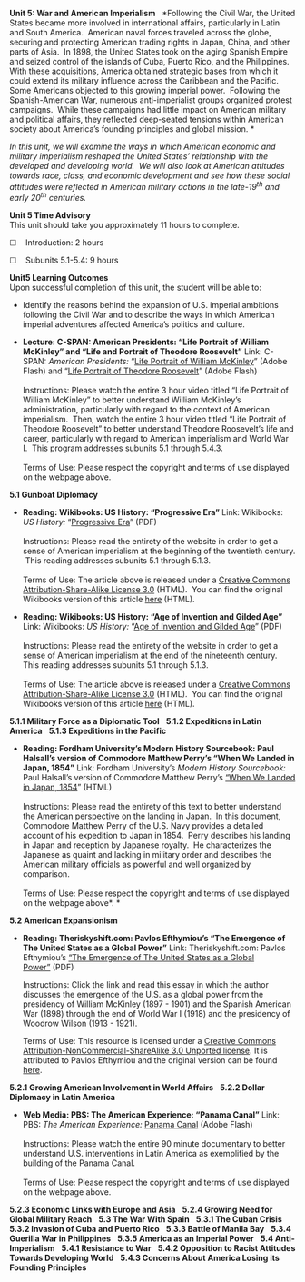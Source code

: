 **Unit 5: War and American Imperialism** <span id="5"></span> 
*Following the Civil War, the United States became more involved in
international affairs, particularly in Latin and South America. 
American naval forces traveled across the globe, securing and protecting
American trading rights in Japan, China, and other parts of Asia.  In
1898, the United States took on the aging Spanish Empire and seized
control of the islands of Cuba, Puerto Rico, and the Philippines.  With
these acquisitions, America obtained strategic bases from which it could
extend its military influence across the Caribbean and the Pacific. 
Some Americans objected to this growing imperial power.  Following the
Spanish-American War, numerous anti-imperialist groups organized protest
campaigns.  While these campaigns had little impact on American military
and political affairs, they reflected deep-seated tensions within
American society about America’s founding principles and global
mission. *  
  
 *In this unit, we will examine the ways in which American economic and
military imperialism reshaped the United States’ relationship with the
developed and developing world.  We will also look at American attitudes
towards race, class, and economic development and see how these social
attitudes were reflected in American military actions in the
late-19<sup>th</sup> and early 20<sup>th</sup> centuries.*

**Unit 5 Time Advisory**  
This unit should take you approximately 11 hours to complete.

☐    Introduction: 2 hours

☐    Subunits 5.1-5.4: 9 hours

**Unit5 Learning Outcomes**  
Upon successful completion of this unit, the student will be able to:

-   Identify the reasons behind the expansion of U.S. imperial ambitions
    following the Civil War and to describe the ways in which American
    imperial adventures affected America’s politics and culture.

-   **Lecture: C-SPAN: American Presidents: “Life Portrait of William
    McKinley” and “Life and Portrait of Theodore Roosevelt”**
    Link: C-SPAN: *American Presidents:* “[Life Portrait of William
    McKinley](http://www.c-spanvideo.org/program/WilliamM)” (Adobe
    Flash) and “[Life Portrait of Theodore Roosevelt<span
    style="display: none;"> </span><span
    style="display: none;"> </span>](http://www.c-spanvideo.org/program/Portraitof)”<span
    style="display: none;"> </span><span style="display: none;"> </span>
    (Adobe Flash)  
        
     Instructions: Please watch the entire 3 hour video titled “Life
    Portrait of William McKinley” to better understand William
    McKinley’s administration, particularly with regard to the context
    of American imperialism.  Then, watch the entire 3 hour video titled
    “Life Portrait of Theodore Roosevelt” to better understand Theodore
    Roosevelt’s life and career, particularly with regard to American
    imperialism and World War I.  This program addresses subunits 5.1
    through 5.4.3.  
        
     Terms of Use: Please respect the copyright and terms of use
    displayed on the webpage above.

**5.1 Gunboat Diplomacy** <span id="5.1"></span> 
-   **Reading: Wikibooks: US History: “Progressive Era”**
    Link: Wikibooks: *US History:* “[Progressive
    Era](http://www.saylor.org/site/wp-content/uploads/2011/03/US-History_Progressive-Era.pdf)”
    (PDF)  
        
     Instructions: Please read the entirety of the website in order to
    get a sense of American imperialism at the beginning of the
    twentieth century.  This reading addresses subunits 5.1 through
    5.1.3.  
        
     Terms of Use: The article above is released under a [Creative
    Commons Attribution-Share-Alike License
    3.0](http://creativecommons.org/licenses/by-sa/3.0/) (HTML).  You
    can find the original Wikibooks version of this article
    [here](http://en.wikibooks.org/wiki/US_History/Progressive_Era)
    (HTML).

-   **Reading: Wikibooks: US History: “Age of Invention and Gilded
    Age”**
    Link: Wikibooks: *US History:* “[Age of Invention and Gilded
    Age](http://www.saylor.org/site/wp-content/uploads/2011/03/US-History_Age-of-Invention-and-Gilded-Age.pdf)”
    (PDF)  
        
     Instructions: Please read the entirety of the website in order to
    get a sense of American imperialism at the end of the nineteenth
    century.  This reading addresses subunits 5.1 through 5.1.3.  
        
     Terms of Use: The article above is released under a [Creative
    Commons Attribution-Share-Alike License
    3.0](http://creativecommons.org/licenses/by-sa/3.0/) (HTML).  You
    can find the original Wikibooks version of this article
    [here](http://en.wikibooks.org/wiki/US_History/Age_of_Invention_and_Gilded_Age)
    (HTML).

**5.1.1 Military Force as a Diplomatic Tool** <span id="5.1.1"></span> 
**5.1.2 Expeditions in Latin America** <span id="5.1.2"></span> 
**5.1.3 Expeditions in the Pacific** <span id="5.1.3"></span> 
-   **Reading: Fordham University’s Modern History Sourcebook: Paul
    Halsall’s version of Commodore Matthew Perry’s “When We Landed in
    Japan, 1854”**
    Link: Fordham University’s *Modern History Sourcebook:* Paul
    Halsall’s version of Commodore Matthew Perry’s [“When We Landed in
    Japan,
    1854](http://www.fordham.edu/halsall/mod/1854Perry-japan1.html)”
    (HTML)  
        
     Instructions: Please read the entirety of this text to better
    understand the American perspective on the landing in Japan.  In
    this document, Commodore Matthew Perry of the U.S. Navy provides a
    detailed account of his expedition to Japan in 1854.  Perry
    describes his landing in Japan and reception by Japanese royalty. 
    He characterizes the Japanese as quaint and lacking in military
    order and describes the American military officials as powerful and
    well organized by comparison.  
        
     Terms of Use: Please respect the copyright and terms of use
    displayed on the webpage above*. *

**5.2 American Expansionism** <span id="5.2"></span> 
-   **Reading: Theriskyshift.com: Pavlos Efthymiou’s “The Emergence of
    The United States as a Global Power”**
    Link: Theriskyshift.com: Pavlos Efthymiou’s [“The Emergence of The
    United States as a Global
    Power”](http://www.saylor.org/site/wp-content/uploads/2013/05/HIST313-5.2-UnitedStatesasaGlobalPower.pdf) (PDF)  
      
     Instructions: Click the link and read this essay in which the
    author discusses the emergence of the U.S. as a global power from
    the presidency of William McKinley (1897 - 1901) and the Spanish
    American War (1898) through the end of World War I (1918) and the
    presidency of Woodrow Wilson (1913 - 1921).  
      
     Terms of Use: This resource is licensed under a [Creative Commons
    Attribution-NonCommercial-ShareAlike 3.0 Unported
    license](http://creativecommons.org/licenses/by-nc-sa/3.0/). It is
    attributed to Pavlos Efthymiou and the original version can be found
    [here](http://theriskyshift.com/2013/02/the-emergence-of-the-united-states-as-a-global-power/). 

**5.2.1 Growing American Involvement in World Affairs** <span
id="5.2.1"></span> 
**5.2.2 Dollar Diplomacy in Latin America** <span id="5.2.2"></span> 
-   **Web Media: PBS: The American Experience: “Panama Canal”**
    Link: PBS: *The American Experience:* [Panama
    Canal](http://www.pbs.org/wgbh/americanexperience/films/panama/player)
    (Adobe Flash)  
        
     Instructions: Please watch the entire 90 minute documentary to
    better understand U.S. interventions in Latin America as exemplified
    by the building of the Panama Canal.  
        
     Terms of Use: Please respect the copyright and terms of use
    displayed on the webpage above.

**5.2.3 Economic Links with Europe and Asia** <span id="5.2.3"></span> 
**5.2.4 Growing Need for Global Military Reach** <span
id="5.2.4"></span> 
**5.3 The War With Spain** <span id="5.3"></span> 
**5.3.1 The Cuban Crisis** <span id="5.3.1"></span> 
**5.3.2 Invasion of Cuba and Puerto Rico** <span id="5.3.2"></span> 
**5.3.3 Battle of Manila Bay** <span id="5.3.3"></span> 
**5.3.4 Guerilla War in Philippines** <span id="5.3.4"></span> 
**5.3.5 America as an Imperial Power** <span id="5.3.5"></span> 
**5.4 Anti-Imperialism** <span id="5.4"></span> 
**5.4.1 Resistance to War** <span id="5.4.1"></span> 
**5.4.2 Opposition to Racist Attitudes Towards Developing World** <span
id="5.4.2"></span> 
**5.4.3 Concerns About America Losing its Founding Principles** <span
id="5.4.3"></span> 
